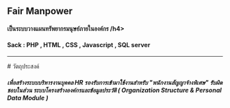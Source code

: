 <h2>Fair Manpower</h2>
<h4> เป็นระบบวางแผนทรัพยากรมนุษย์ภายในองค์กร /h4>
<h4>Sack : PHP , HTML , CSS , Javascript , SQL server</h4>
<hr>
# วัตถุประสงค์
<h5>เพื่อสร้างระบบบริหารงานบุคคล HR รองรับการเข้ามาใช้งานสำหรับ "พนักงานสัญญาจ้างพิเศษ" รับผิดชอบในส่วน ระบบโครงสร้างองค์กรและข้อมูลประวัติ ( Organization Structure & Personal Data Module ) </h5>
